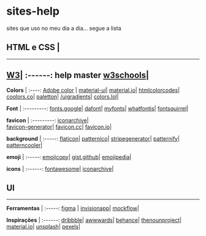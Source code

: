 # sites-help
sites que uso no meu dia a dia... segue a lista

## HTML e CSS |
--------------
[W3](https://www.w3.org/standards/webdesign/htmlcss)|
:------:
help master [w3schools](https://www.w3schools.com/)|
------

 **Colors** |
 :----:
[Adobe color](https://color.adobe.com/pt/create/color-wheel) |
[material-ui](https://material-ui.com/pt/customization/color/)|
[material.io](https://material.io/)|
[htmlcolorcodes](https://htmlcolorcodes.com/)|
[coolors.co](https://coolors.co/)|
[paletton](https://paletton.com/)|
[/uigradients](https://uigradients.com/)|
[colors.lol](https://colors.lol/)|

 **Font** |
:---------:
[fonts.google](https://fonts.google.com/)|
[dafont](https://www.dafont.com/pt/)|
[myfonts](https://www.myfonts.com/)|
[whatfontis](https://www.whatfontis.com/)|
[fontsquirrel](https://www.fontsquirrel.com/)|


**favicon** |
:---------:
[iconarchive](https://iconarchive.com/)|    
[favicon-generator](https://www.favicon-generator.org/)|
[favicon.cc](https://www.favicon.cc/)|
[favicon.io](https://favicon.io/)|

**background** |
:-----:
[flaticon](https://www.flaticon.com/)|
[patternico](https://patternico.com/)|
[stripegenerator](http://www.stripegenerator.com/)|
[patternify](http://www.patternify.com/)|
[patterncooler](https://www.patterncooler.com/)|

**emoji** |
:-----:
[emojicopy](https://www.emojicopy.com/)|
[gist.github](https://gist.github.com/tgmarinho/6cf35ac45644a0b68a45069d23c2e4b6)|
[emojipedia](https://emojipedia.org/)|

**icons** |
:------:
[fontawesome](https://fontawesome.com/)|
[iconarchive](https://iconarchive.com/)|

## UI 
---
**Ferramentas** |
:-----:
[figma](https://www.figma.com/) |
[invisionapp](https://www.invisionapp.com/)|
[mockflow](https://mockflow.com/)|

**Inspirações** |
:------:
[dribbble](https://dribbble.com/)|
[awwwards](https://www.awwwards.com/)|
[behance](https://www.behance.net/)|
[thenounproject](https://thenounproject.com/)|
[material.io](https://material.io/)|
[unsplash](https://unsplash.com/)|
[pexels](https://www.pexels.com/pt-br/)|
